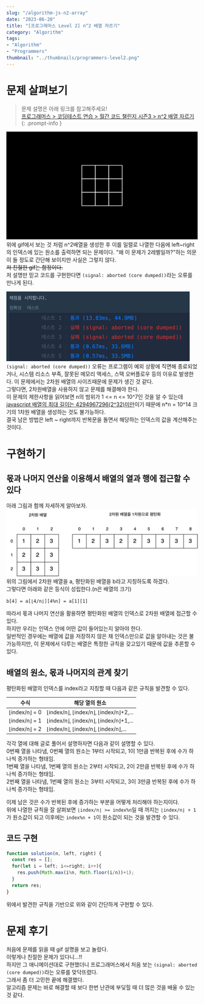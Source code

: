 ```yaml
---
slug: "/algorithm-js-n2-array"
date: "2023-06-20"
title: "[프로그래머스 Level 2] n^2 배열 자르기"
category: "Algorithm"
tags:
- "Algorithm"
- "Programmers"
thumbnail: "../thumbnails/programmers-level2.png"
---
```


# 문제 살펴보기

> 문제 설명은 아래 링크를 참고해주세요!  
> [프로그래머스 > 코딩테스트 연습 > 월간 코드 챌린지 시즌3 > n^2 배열 자르기](https://school.programmers.co.kr/learn/courses/30/lessons/87390)
{: .prompt-info }

![blog.gif](./blog.gif)  
위에 gif에서 보는 것 처럼 n^2배열을 생성한 후 이를 일렬로 나열한 다음에 left~right의 인덱스에 있는 원소를 출력하면 되는 문제이다.
"왜 이 문제가 2레벨일까?"하는 의문이 들 정도로 간단해 보이지만 사실은 그렇지 않다.  
~~저 친절한 gif는 함정이다.~~  
저 설명만 믿고 코드를 구현한다면 `(signal: aborted (core dumped))`라는 오류를 만나게 된다.
  
![img.png](./img.png)  
`(signal: aborted (core dumped))` 오류는 프로그램이 예외 상황에 직면해 종료되었거나, 시스템 리소스 부족, 잘못된 메모리 액세스, 스택 오버플로우 등의 이유로 발생한다. 이 문제에서는 2차원 배열의 사이즈때문에 문제가 생긴 것 같다.  
그렇다면, 2차원배열을 사용하지 않고 문제를 해결해야 한다.  
이 문제의 제한사항을 읽어보면 n의 범위가 1 <= n <= 10^7인 것을 알 수 있는데 [javascript 배열의 최대 길이는 4294967296(2^32)미만]((https://developer.mozilla.org/ko/docs/Web/JavaScript/Reference/Global_Objects/Array/length#%EC%84%A4%EB%AA%85))이기 때문에
n*n = 10^14 크기의 1차원 배열을 생성하는 것도 불가능하다.  
결국 남은 방법은 left ~ right까지 반복문을 돌면서 해당하는 인덱스의 값을 계산해주는 것이다.  
# 구현하기
## 몫과 나머지 연산을 이용해서 배열의 열과 행에 접근할 수 있다
아래 그림과 함께 자세하게 알아보자.  
![프로그래머스 n^2 배열 자르기.drawio.png](./img2.png)  
위의 그림에서 2차원 배열을 a, 평탄화된 배열을 b라고 지칭하도록 하겠다.  
그렇다면 아래와 같은 등식이 성립한다.(n은 배열의 크기)  
```
b[4] = a[⌊4/n⌋][4%n] = a[1][1]
```
따라서 몫과 나머지 연산을 활용하면 평탄화된 배열의 인덱스로 2차원 배열에 접근할 수 있다.  
하지만 우리는 인덱스 안에 어떤 값이 들어있는지 알아야 한다.  
일반적인 경우에는 배열에 값을 저장하지 않은 채 인덱스만으로 값을 알아내는 것은 불가능하지만, 
이 문제에서 다루는 배열은 특정한 규칙을 갖고있기 때문에 값을 추론할 수 있다.  
## 배열의 원소, 몫과 나머지의 관계 찾기
평탄화된 배열의 인덱스를 index라고 지칭할 때 다음과 같은 규칙을 발견할 수 있다.  

|수식|해당 열의 원소|
|-|-|
|⌊index/n⌋ = 0 | ⌊index/n⌋, ⌊index/n⌋, ⌊index/n⌋+2,...|
|⌊index/n⌋ = 1 | ⌊index/n⌋, ⌊index/n⌋, ⌊index/n⌋+1,...|
|⌊index/n⌋ = 2 | ⌊index/n⌋, ⌊index/n⌋, ⌊index/n⌋,...|
  
각각 열에 대해 글로 풀어서 설명하자면 다음과 같이 설명할 수 있다.  
0번째 열을 나타냄, 0번째 열의 원소는 1부터 시작되고, 1이 1만큼 반복된 후에 수가 하나씩 증가하는 형태임.  
1번째 열을 나타냄, 1번째 열의 원소는 2부터 시작되고, 2이 2만큼 반복된 후에 수가 하나씩 증가하는 형태임.  
2번째 열을 나타냄, 1번째 열의 원소는 3부터 시작되고, 3이 3만큼 반복된 후에 수가 하나씩 증가하는 형태임.  
  
이제 남은 것은 수가 반복된 후에 증가하는 부분을 어떻게 처리해야 하는지이다.  
위에 나열한 규칙을 잘 살펴보면 `⌊index/n⌋ >= index%n`일 때 까지는 `⌊index/n⌋ + 1`가 원소값이 되고 이후에는 `index%n + 1`이 원소값이 되는 것을 발견할 수 있다.  
## 코드 구현
```javascript
function solution(n, left, right) {
  const res = [];
  for(let i = left; i<=right; i++){
    res.push(Math.max(i%n, Math.floor(i/n))+1);
  }
  return res;
}
```
위에서 발견한 규칙을 기반으로 위와 같이 간단하게 구현할 수 있다.  
# 문제 후기
처음에 문제를 읽을 때 gif 설명을 보고 놀랐다.  
이렇게나 친절한 문제가 있다니...!!  
하지만 그 애니메이션대로 구현했더니 프로그래머스에서 처음 보는 `(signal: aborted (core dumped))`라는 오류를 맞닥뜨렸다.  
그래서 좀 더 고민한 끝에 해결했다.  
알고리즘 문제는 바로 해결할 때 보다 한번 난관에 부딪힐 때 더 많은 것을 배울 수 있는 것 같다.  
